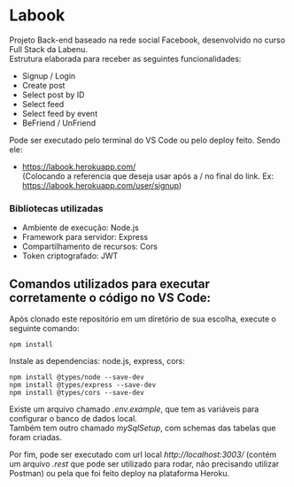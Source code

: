 # Labook

Projeto Back-end baseado na rede social Facebook, desenvolvido no curso Full Stack da Labenu. <br/>
Estrutura elaborada para receber as seguintes funcionalidades:
- Signup / Login
- Create post
- Select post by ID
- Select feed
- Select feed by event
- BeFriend / UnFriend

Pode ser executado pelo terminal do VS Code ou pelo deploy feito. Sendo ele:
- https://labook.herokuapp.com/  <br/> (Colocando a referencia que deseja usar após a / no final do link. Ex: https://labook.herokuapp.com/user/signup)

### Bibliotecas utilizadas

- Ambiente de execução: Node.js
- Framework para servidor: Express
- Compartilhamento de recursos: Cors
- Token criptografado: JWT

## Comandos utilizados para executar corretamente o código no VS Code:

Após clonado este repositório em um diretório de sua escolha, execute o seguinte comando:
```
npm install
```
Instale as dependencias: node.js, express, cors:
```
npm install @types/node --save-dev
npm install @types/express --save-dev
npm install @types/cors --save-dev
```
Existe um arquivo chamado *.env.example*, que tem as variáveis para configurar o banco de dados local. <br/>
Também tem outro chamado *mySqlSetup*, com schemas das tabelas que foram criadas.  

Por fim, pode ser executado com url local *http://localhost:3003/* (contém um arquivo *.rest* que pode ser utilizado para rodar, não precisando utilizar Postman) ou pela que foi feito deploy na plataforma Heroku.
